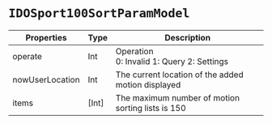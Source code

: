 # `IDOSport100SortParamModel`

| Properties| Type| Description|
| ----------- | ------- | ------------ |
| operate | Int | Operation<br/>0: Invalid 1: Query 2: Settings |
| nowUserLocation | Int | The current location of the added motion displayed |
| items | [Int] | The maximum number of motion sorting lists is 150 |
 
